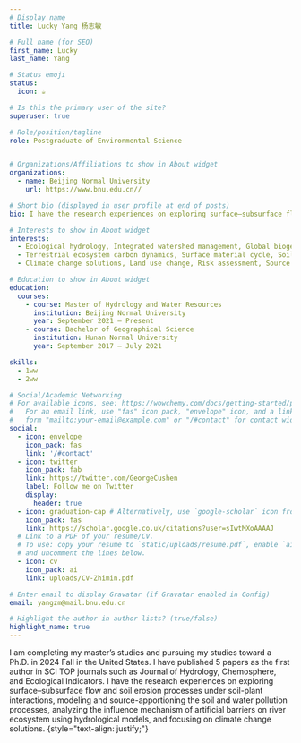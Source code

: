 ```yaml
---
# Display name
title: Lucky Yang 杨志敏

# Full name (for SEO)
first_name: Lucky
last_name: Yang

# Status emoji
status:
  icon: ☕️

# Is this the primary user of the site?
superuser: true

# Role/position/tagline
role: Postgraduate of Environmental Science


# Organizations/Affiliations to show in About widget
organizations:
  - name: Beijing Normal University
    url: https://www.bnu.edu.cn//

# Short bio (displayed in user profile at end of posts)
bio: I have the research experiences on exploring surface–subsurface flow and soil erosion processes under soil-plant interactions, modeling and source-apportioning the soil and water pollution processes, analyzing the influence mechanism of artificial barriers on river ecosystem using hydrological models, and focusing on climate change solutions.

# Interests to show in About widget
interests:
  - Ecological hydrology, Integrated watershed management, Global biogeochemical cycles
  - Terrestrial ecosystem carbon dynamics, Surface material cycle, Soil-plant interactions
  - Climate change solutions, Land use change, Risk assessment, Source apportionment

# Education to show in About widget
education:
  courses:
    - course: Master of Hydrology and Water Resources
      institution: Beijing Normal University
      year: September 2021 – Present
    - course: Bachelor of Geographical Science
      institution: Hunan Normal University
      year: September 2017 – July 2021

skills: 
  - 1ww
  - 2ww

# Social/Academic Networking
# For available icons, see: https://wowchemy.com/docs/getting-started/page-builder/#icons
#   For an email link, use "fas" icon pack, "envelope" icon, and a link in the
#   form "mailto:your-email@example.com" or "/#contact" for contact widget.
social:
  - icon: envelope
    icon_pack: fas
    link: '/#contact'
  - icon: twitter
    icon_pack: fab
    link: https://twitter.com/GeorgeCushen
    label: Follow me on Twitter
    display:
      header: true
  - icon: graduation-cap # Alternatively, use `google-scholar` icon from `ai` icon pack
    icon_pack: fas
    link: https://scholar.google.co.uk/citations?user=sIwtMXoAAAAJ
  # Link to a PDF of your resume/CV.
  # To use: copy your resume to `static/uploads/resume.pdf`, enable `ai` icons in `params.yaml`,
  # and uncomment the lines below.
  - icon: cv
    icon_pack: ai
    link: uploads/CV-Zhimin.pdf

# Enter email to display Gravatar (if Gravatar enabled in Config)
email: yangzm@mail.bnu.edu.cn

# Highlight the author in author lists? (true/false)
highlight_name: true
---
```



I am completing my master’s studies and pursuing my studies toward a Ph.D. in 2024 Fall in the United States. I have published 5 papers as the first author in SCI TOP journals such as Journal of Hydrology, Chemosphere, and Ecological Indicators. I have the research experiences on exploring surface–subsurface flow and soil erosion processes under soil-plant interactions, modeling and source-apportioning the soil and water pollution processes, analyzing the influence mechanism of artificial barriers on river ecosystem using hydrological models, and focusing on climate change solutions. 
{style="text-align: justify;"}
